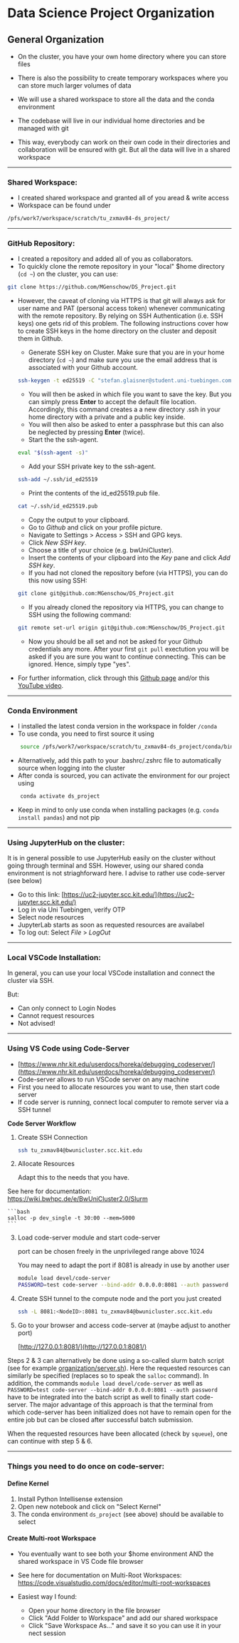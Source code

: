 # Data Science Project Organization


## General Organization
- On the cluster, you have your own home directory where you can store files
- There is also the possibility to create temporary workspaces where you can store much larger volumes of data

- We will use a shared workspace to store all the data and the conda environment
- The codebase will live in our individual home directories and be managed with git
- This way, everybody can work on their own code in their directories and collaboration will be ensured with git. But all the data will live in a shared workspace

---

### Shared Workspace: 
- I created shared workspace and granted all of you aread & write access
- Workspace can be found under
```bash
/pfs/work7/workspace/scratch/tu_zxmav84-ds_project/
```
---

### GitHub Repository:
- I created a repository and added all of you as collaborators.
- To quickly clone the remote repository in your "local" $home directory (`cd ~`) on the cluster, you can use:
```bash
git clone https://github.com/MGenschow/DS_Project.git
```
- However, the caveat of cloning via HTTPS is that git will always ask for user name and PAT (personal access token) whenever communicating with the remote repository. By relying on SSH Authentication (i.e. SSH keys) one gets rid of this problem. The following instructions cover how to create SSH keys in the home directory on the cluster and deposit them in Github.
    - Generate SSH key on Cluster. Make sure that you are in your home directory (`cd ~`) and make sure you use the email address that is associated with your Github account.
    ```bash
    ssh-keygen -t ed25519 -C "stefan.glaisner@student.uni-tuebingen.com"
    ```
    - You will then be asked in which file you want to save the key. But you can simply press **Enter** to accept the default file location. Accordingly, this command creates a a new directory .ssh in your home directory with a private and a public key inside.
    - You will then also be asked to enter a passphrase but this can also be neglected by pressing **Enter** (twice).
    - Start the the ssh-agent.
    ```bash
    eval "$(ssh-agent -s)"
    ```
    - Add your SSH private key to the ssh-agent.
    ```bash
    ssh-add ~/.ssh/id_ed25519
    ```
    - Print the contents of the id_ed25519.pub file.
    ```bash
    cat ~/.ssh/id_ed25519.pub
    ```
    - Copy the output to your clipboard.
    - Go to *Github* and click on your profile picture.
    - Navigate to Settings > Access > SSH and GPG keys.
    - Click *New SSH key*.
    - Choose a title of your choice (e.g. bwUniCluster).
    - Insert the contents of your clipboard into the *Key* pane and click *Add SSH key*.
    - If you had not cloned the repository before (via HTTPS), you can do this now using SSH:
    ```bash
    git clone git@github.com:MGenschow/DS_Project.git
    ```
    - If you already cloned the repository via HTTPS, you can change to SSH using the following command:
    ```bash
    git remote set-url origin git@github.com:MGenschow/DS_Project.git
    ```
    - Now you should be all set and not be asked for your Github credentials any more. After your first `git pull` exectution you will be asked if you are sure you want to continue connecting. This can be ignored. Hence, simply type "yes".

- For further information, click through this [Github page](https://docs.github.com/en/authentication/connecting-to-github-with-ssh/adding-a-new-ssh-key-to-your-github-account) and/or this [YouTube video](https://www.youtube.com/watch?v=WgZIv5HI44o).

---

### Conda Environment
- I installed the latest conda version in the workspace in folder `/conda`
- To use conda, you need to first source it using
```bash
    source /pfs/work7/workspace/scratch/tu_zxmav84-ds_project/conda/bin/activate
```
- Alternatively, add this path to your .bashrc/.zshrc file to automatically source when logging into the cluster
- After conda is sourced, you can activate the environment for our project using 
```bash
    conda activate ds_project
```
- Keep in mind to only use conda when installing packages (e.g. `conda install pandas`) and not pip

---

### Using JupyterHub on the cluster:
It is in general possible to use JupyterHub easily on the cluster without going through terminal and SSH. However, using our shared conda environment is not striaghforward here. I advise to rather use code-server (see below)
- Go to this link: [https://uc2-jupyter.scc.kit.edu/](https://uc2-jupyter.scc.kit.edu/)
- Log in via Uni Tuebingen, verify OTP
- Select node resources
- JupyterLab starts as soon as requested resources are availabel
- To log out: Select *File* > *LogOut*

--- 

### Local VSCode Installation:
In general, you can use your local VSCode installation and connect the cluster via SSH. 

But: 

- Can only connect to Login Nodes
- Cannot request resources
- Not advised!

--- 
 
### Using VS Code using Code-Server

- [https://www.nhr.kit.edu/userdocs/horeka/debugging_codeserver/](https://www.nhr.kit.edu/userdocs/horeka/debugging_codeserver/)
- Code-server allows to run VSCode server on any machine
- First you need to allocate resources you want to use, then start code server
- If code server is running, connect local computer to remote server via a SSH tunnel

**Code Server Workflow**
1. Create SSH Connection
    
    ```bash
    ssh tu_zxmav84@bwunicluster.scc.kit.edu
    ```
    
2. Allocate Resources

    Adapt this to the needs that you have.  

See here for  documentation: https://wiki.bwhpc.de/e/BwUniCluster2.0/Slurm
    
    ```bash
    salloc -p dev_single -t 30:00 --mem=5000
    ```
    
3. Load code-server module and start code-server

    port can be chosen freely in the unprivileged range above 1024

    You may need to adapt the port if 8081 is already in use by another user
    
    ```bash
    module load devel/code-server
    PASSWORD=test code-server --bind-addr 0.0.0.0:8081 --auth password
    ```
    
4. Create SSH tunnel to the compute node and the port you just created
    
    ```bash
    ssh -L 8081:<NodeID>:8081 tu_zxmav84@bwunicluster.scc.kit.edu
    ```
    
5. Go to your browser and access code-server at (maybe adjust to another port)
    
    [http://127.0.0.1:8081/](http://127.0.0.1:8081/)
    
    
Steps 2 & 3 can alternatively be done using a so-called slurm batch script (see for example [organization/server.sh](https://github.com/MGenschow/DS_Project/blob/main/organization/server.sh)). Here the requested resources can similarly be specified (replaces so to speak the `salloc` command). In addition, the commands `module load devel/code-server`  as well as `PASSWORD=test code-server --bind-addr 0.0.0.0:8081 --auth password` have to be integrated into the batch script as well to finally start code-server. The major advantage of this approach is that the terminal from which code-server has been initialized does not have to remain open for the entire job but can be closed after successful batch submission.

When the requested resources have been allocated (check by `squeue`), one can continue with step 5 & 6.

---

### Things you need to do once on code-server:
#### Define Kernel
1. Install Python Intellisense extension
2. Open new notebook and click on "Select Kernel"
3. The conda environment `ds_project` (see above) should be available to select

#### Create Multi-root Workspace
- You eventually want to see both your $home environment AND the shared workspace in VS Code file browser
- See here for documentation on Multi-Root Workspaces: https://code.visualstudio.com/docs/editor/multi-root-workspaces

- Easiest way I found: 
    - Open your home directory in the file browser
    - Click "Add Folder to Workspace" and add our shared workspace
    - Click "Save Workspace As..." and save it so you can use it in your nect session

    



